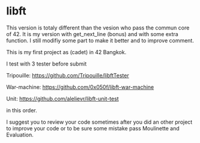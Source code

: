 # libft

This version is totaly different than the vesion who pass the commun core of 42.
It is my version with get_next_line (bonus) and with some extra function.
I still modifiy some part to make it better and to improve comment.

This is my first project as (cadet) in 42 Bangkok.

I test with 3 tester before submit

  Tripouille: https://github.com/Tripouille/libftTester
  
  War-machine: https://github.com/0x050f/libft-war-machine
  
  Unit: https://github.com/alelievr/libft-unit-test
  
in this order.

I suggest you to review your code sometimes after you did an other project to improve your code or to be sure some mistake pass Moulinette and Evaluation.
  
